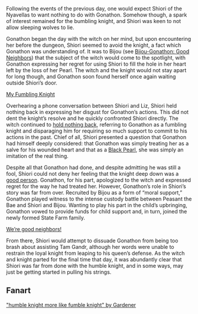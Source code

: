 <!-- title: The Witch and Her Fumbling Knight -->

Following the events of the previous day, one would expect Shiori of the Nyavellas to want nothing to do with Gonathon. Somehow though, a spark of interest remained for the bumbling knight, and Shiori was keen to not allow sleeping wolves to lie.

Gonathon began the day with the witch on her mind, but upon encountering her before the dungeon, Shiori seemed to avoid the knight, a fact which Gonathon was understanding of. It was to Bijou (see [Bijou-Gonathon: Good Neighbors](#edge:gigi-bijou)) that the subject of the witch would come to the spotlight, with Gonathon expressing her regret for using Shiori to fill the hole in her heart left by the loss of her Pearl. The witch and the knight would not stay apart for long though, and Gonathon soon found herself once again waiting outside Shiori’s door.

[My Fumbling Knight](#embed:https://youtu.be/alQr5XqoUPs?t=11508)

Overhearing a phone conversation between Shiori and Liz, Shiori held nothing back in expressing her disgust for Gonathon’s actions. This did not dent the knight’s resolve and he quickly confronted Shiori directly. The witch continued to [hold nothing back](https://youtu.be/alQr5XqoUPs?t=12262), referring to Gonathon as a fumbling knight and disparaging him for requiring so much support to commit to his actions in the past. Chief of all, Shiori presented a question that Gonathon had himself deeply considered: that Gonathon was simply treating her as a salve for his wounded heart and that as a [Black Pearl](https://youtu.be/alQr5XqoUPs?t=12317), she was simply an imitation of the real thing.

Despite all that Gonathon had done, and despite admitting he was still a fool, Shiori could not deny her feeling that the knight deep down was a [good person](https://youtu.be/alQr5XqoUPs?t=12416). Gonathon, for his part, apologized to the witch and expressed regret for the way he had treated her. However, Gonathon’s role in Shiori’s story was far from over. Recruited by Bijou as a form of “moral support,” Gonathon played witness to the intense custody battle between Peasant the Bae and Shiori and Bijou. Wanting to play his part in the child’s upbringing, Gonathon vowed to provide funds for child support and, in turn, joined the newly formed State Farm family.

[We’re good neighbors!](#embed:https://youtu.be/alQr5XqoUPs?t=14029)

From there, Shiori would attempt to dissuade Gonathon from being too brash about assisting Tam Gandr, although her words were unable to restrain the loyal knight from leaping to his queen’s defense. As the witch and knight parted for the final time that day, it was abundantly clear that Shiori was far from done with the humble knight, and in some ways, may just be getting started in pulling his strings.

## Fanart

["humble knight more like fumble knight" by Gardener](https://x.com/jhgardener_/status/1920897502833787226)
